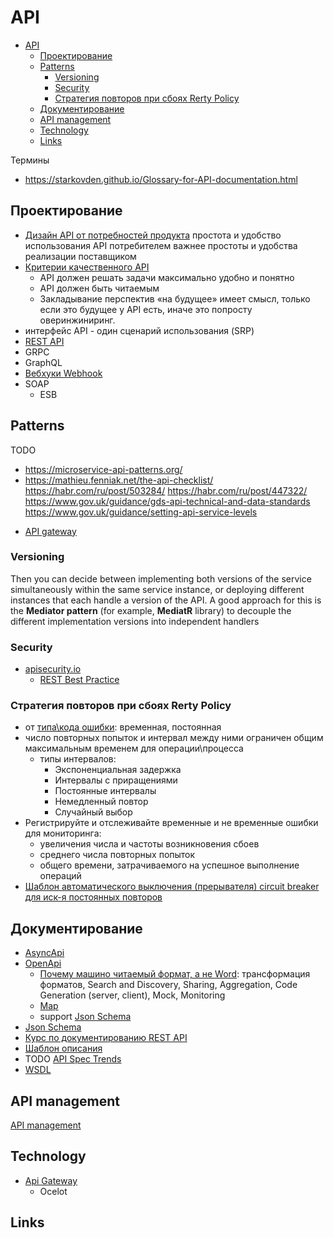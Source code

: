 # API

- [API](#api)
  - [Проектирование](#проектирование)
  - [Patterns](#patterns)
    - [Versioning](#versioning)
    - [Security](#security)
    - [Стратегия повторов при сбоях Rerty Policy](#стратегия-повторов-при-сбоях-rerty-policy)
  - [Документирование](#документирование)
  - [API management](#api-management)
  - [Technology](#technology)
  - [Links](#links)

Термины
- https://starkovden.github.io/Glossary-for-API-documentation.html


## Проектирование

* [Дизайн API от потребностей продукта](http://agilemindset.ru/%d0%b0%d1%80%d1%85%d0%b8%d1%82%d0%b5%d0%ba%d1%82%d1%83%d1%80%d0%b0/)
простота и удобство использования API потребителем важнее простоты и удобства реализации поставщиком
* [Критерии качественного API](https://twirl.github.io/The-API-Book/API.ru.html#chapter-3)
  * API должен решать задачи максимально удобно и понятно
  * API должен быть читаемым
  * Закладывание перспектив «на будущее» имеет смысл, только если это будущее у API есть, иначе это попросту оверинжиниринг.
* интерфейс API - один сценарий использования (SRP)  
* [REST API](api.rest.md)
* GRPC
* GraphQL
* [Вебхуки Webhook](https://systems.education/api-realtime)
* SOAP
  * ESB

## Patterns

TODO
- https://microservice-api-patterns.org/
- https://mathieu.fenniak.net/the-api-checklist/
https://habr.com/ru/post/503284/
https://habr.com/ru/post/447322/
https://www.gov.uk/guidance/gds-api-technical-and-data-standards
https://www.gov.uk/guidance/setting-api-service-levels

* [API gateway](api.gateway.md)

### Versioning

Then you can decide between implementing both versions of the service 
simultaneously within the same service instance, or deploying different instances that each handle a 
version of the API. A good approach for this is the **Mediator pattern** (for example, **MediatR** library) to 
decouple the different implementation versions into independent handlers

### Security

* [apisecurity.io](https://apisecurity.io/)
  * [REST Best Practice](https://stackoverflow.blog/2021/10/06/best-practices-for-authentication-and-authorization-for-rest-apis/?utm_campaign=APISecurity%20newsletter&utm_medium=email&_hsmi=204867978&_hsenc=p2ANqtz-94r6UDHzZG48tgtd0Sz6OiZicy6tTBQysQKtk0WzhZXlXrXBucIld80QE3Gll1Le1lxnwNhNqu-pySFps1AsqeR8MQrg&utm_content=204868574&utm_source=hs_email)

### Стратегия повторов при сбоях Rerty Policy

* от [типа\кода ошибки](https://docs.microsoft.com/ru-ru/azure/architecture/best-practices/transient-faults): временная, постоянная
* число повторных попыток и интервал между ними ограничен общим максимальным временем для операции\процесса
  * типы интервалов:
    * Экспоненциальная задержка
    * Интервалы с приращениями
    * Постоянные интервалы
    * Немедленный повтор
    * Случайный выбор
* Регистрируйте и отслеживайте временные и не временные ошибки для мониторинга: 
  * увеличения числа и частоты возникновения сбоев
  * среднего числа повторных попыток 
  * общего времени, затрачиваемого на успешное выполнение операций
* [Шаблон автоматического выключения (прерывателя) circuit breaker для иск-я постоянных повторов](https://docs.microsoft.com/ru-ru/azure/architecture/patterns/circuit-breaker)

## Документирование

* [AsyncApi](asyncapi.md)
* [OpenApi](https://github.com/daemon110282/api#openapi)
  * [Почему машино читаемый формат, а не Word](https://www.apimatic.io/blog/2017/04/why-your-api-needs-machine-readable-description-832e805f6855/): трансформация форматов, Search and Discovery, Sharing, Aggregation, Code Generation (server, client), Mock, Monitoring
  * [Map](http://openapi-map.apihandyman.io/)
  * support [Json Schema](jsonschema.md)
* [Json Schema](jsonschema.md)
* [Курс по документированию REST API](https://starkovden.github.io/)
* [Шаблон описания](https://tyk.io/blog/whats-minimum-documentation-required-api/)
* TODO [API Spec Trends](https://www.apimatic.io/blog/2022/03/top-api-specification-trends-2019-2022/)
* [WSDL](wsdl.md)

## API management

[API management](api-managment.md)

## Technology

- [Api Gateway](api.gateway.md)
  - Ocelot

## Links

